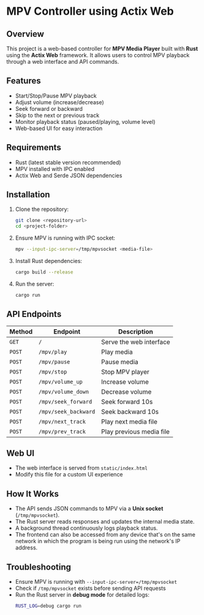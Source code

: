 # MPV Controller using Actix Web

## Overview
This project is a web-based controller for **MPV Media Player** built with **Rust** using the **Actix Web** framework. It allows users to control MPV playback through a web interface and API commands.

## Features
- Start/Stop/Pause MPV playback
- Adjust volume (increase/decrease)
- Seek forward or backward
- Skip to the next or previous track
- Monitor playback status (paused/playing, volume level)
- Web-based UI for easy interaction

## Requirements
- Rust (latest stable version recommended)
- MPV installed with IPC enabled
- Actix Web and Serde JSON dependencies

## Installation
1. Clone the repository:
   ```sh
   git clone <repository-url>
   cd <project-folder>
   ```
2. Ensure MPV is running with IPC socket:
   ```sh
   mpv --input-ipc-server=/tmp/mpvsocket <media-file>
   ```
3. Install Rust dependencies:
   ```sh
   cargo build --release
   ```
4. Run the server:
   ```sh
   cargo run
   ```

## API Endpoints
| Method | Endpoint          | Description                |
|--------|------------------|----------------------------|
| `GET`  | `/`              | Serve the web interface   |
| `POST` | `/mpv/play`      | Play media                |
| `POST` | `/mpv/pause`     | Pause media               |
| `POST` | `/mpv/stop`      | Stop MPV player           |
| `POST` | `/mpv/volume_up` | Increase volume           |
| `POST` | `/mpv/volume_down` | Decrease volume        |
| `POST` | `/mpv/seek_forward` | Seek forward 10s      |
| `POST` | `/mpv/seek_backward` | Seek backward 10s     |
| `POST` | `/mpv/next_track` | Play next media file     |
| `POST` | `/mpv/prev_track` | Play previous media file |

## Web UI
- The web interface is served from `static/index.html`
- Modify this file for a custom UI experience

## How It Works
- The API sends JSON commands to MPV via a **Unix socket** (`/tmp/mpvsocket`).
- The Rust server reads responses and updates the internal media state.
- A background thread continuously logs playback status.
- The frontend can also be accessed from any device that's on the same network in which the program is being run using the network's IP address.

## Troubleshooting
- Ensure MPV is running with `--input-ipc-server=/tmp/mpvsocket`
- Check if `/tmp/mpvsocket` exists before sending API requests
- Run the Rust server in **debug mode** for detailed logs:
  ```sh
  RUST_LOG=debug cargo run
  ```


